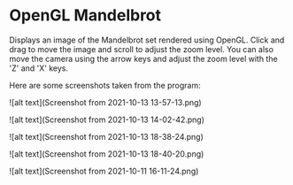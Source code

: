 # OpenGL Mandelbrot
Displays an image of the Mandelbrot set rendered using OpenGL. Click and drag to move the image and scroll to adjust the zoom level. You can also move the camera using the arrow keys and adjust the zoom level with the 'Z' and 'X' keys.

Here are some screenshots taken from the program:

![alt text](Screenshot from 2021-10-13 13-57-13.png)

![alt text](Screenshot from 2021-10-13 14-02-42.png)

![alt text](Screenshot from 2021-10-13 18-38-24.png)

![alt text](Screenshot from 2021-10-13 18-40-20.png)

![alt text](Screenshot from 2021-10-11 16-11-24.png)
